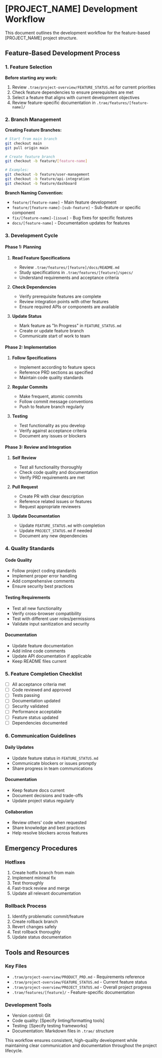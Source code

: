 # [PROJECT_NAME] Development Workflow

This document outlines the development workflow for the feature-based [PROJECT_NAME] project structure.

## Feature-Based Development Process

### 1. Feature Selection

**Before starting any work:**
1. Review `.trae/project-overview/FEATURE_STATUS.md` for current priorities
2. Check feature dependencies to ensure prerequisites are met
3. Select a feature that aligns with current development objectives
4. Review feature-specific documentation in `.trae/features/[feature-name]/`

### 2. Branch Management

**Creating Feature Branches:**
```bash
# Start from main branch
git checkout main
git pull origin main

# Create feature branch
git checkout -b feature/[feature-name]

# Examples:
git checkout -b feature/user-management
git checkout -b feature/api-integration
git checkout -b feature/dashboard
```

**Branch Naming Convention:**
- `feature/[feature-name]` - Main feature development
- `feature/[feature-name]-[sub-feature]` - Sub-feature or specific component
- `fix/[feature-name]-[issue]` - Bug fixes for specific features
- `docs/[feature-name]` - Documentation updates for features

### 3. Development Cycle

#### Phase 1: Planning
1. **Read Feature Specifications**
   - Review `.trae/features/[feature]/docs/README.md`
   - Study specifications in `.trae/features/[feature]/specs/`
   - Understand requirements and acceptance criteria

2. **Check Dependencies**
   - Verify prerequisite features are complete
   - Review integration points with other features
   - Ensure required APIs or components are available

3. **Update Status**
   - Mark feature as "In Progress" in `FEATURE_STATUS.md`
   - Create or update feature branch
   - Communicate start of work to team

#### Phase 2: Implementation
1. **Follow Specifications**
   - Implement according to feature specs
   - Reference PRD sections as specified
   - Maintain code quality standards

2. **Regular Commits**
   - Make frequent, atomic commits
   - Follow commit message conventions
   - Push to feature branch regularly

3. **Testing**
   - Test functionality as you develop
   - Verify against acceptance criteria
   - Document any issues or blockers

#### Phase 3: Review and Integration
1. **Self Review**
   - Test all functionality thoroughly
   - Check code quality and documentation
   - Verify PRD requirements are met

2. **Pull Request**
   - Create PR with clear description
   - Reference related issues or features
   - Request appropriate reviewers

3. **Update Documentation**
   - Update `FEATURE_STATUS.md` with completion
   - Update `PROJECT_STATUS.md` if needed
   - Document any new dependencies

### 4. Quality Standards

#### Code Quality
- Follow project coding standards
- Implement proper error handling
- Add comprehensive comments
- Ensure security best practices

#### Testing Requirements
- Test all new functionality
- Verify cross-browser compatibility
- Test with different user roles/permissions
- Validate input sanitization and security

#### Documentation
- Update feature documentation
- Add inline code comments
- Update API documentation if applicable
- Keep README files current

### 5. Feature Completion Checklist

- [ ] All acceptance criteria met
- [ ] Code reviewed and approved
- [ ] Tests passing
- [ ] Documentation updated
- [ ] Security validated
- [ ] Performance acceptable
- [ ] Feature status updated
- [ ] Dependencies documented

### 6. Communication Guidelines

#### Daily Updates
- Update feature status in `FEATURE_STATUS.md`
- Communicate blockers or issues promptly
- Share progress in team communications

#### Documentation
- Keep feature docs current
- Document decisions and trade-offs
- Update project status regularly

#### Collaboration
- Review others' code when requested
- Share knowledge and best practices
- Help resolve blockers across features

## Emergency Procedures

### Hotfixes
1. Create hotfix branch from main
2. Implement minimal fix
3. Test thoroughly
4. Fast-track review and merge
5. Update all relevant documentation

### Rollback Process
1. Identify problematic commit/feature
2. Create rollback branch
3. Revert changes safely
4. Test rollback thoroughly
5. Update status documentation

## Tools and Resources

### Key Files
- `.trae/project-overview/PRODUCT_PRD.md` - Requirements reference
- `.trae/project-overview/FEATURE_STATUS.md` - Current feature status
- `.trae/project-overview/PROJECT_STATUS.md` - Overall project progress
- `.trae/features/[feature]/` - Feature-specific documentation

### Development Tools
- Version control: Git
- Code quality: [Specify linting/formatting tools]
- Testing: [Specify testing frameworks]
- Documentation: Markdown files in `.trae/` structure

This workflow ensures consistent, high-quality development while maintaining clear communication and documentation throughout the project lifecycle.